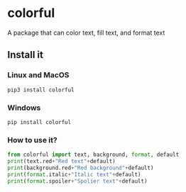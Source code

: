 # colorful
A package that can color text, fill text, and format text
## Install it
### Linux and MacOS
`pip3 install colorful`
### Windows
`pip install colorful`
### How to use it?
```python
from colorful import text, background, format, default
print(text.red+"Red text"+default)
print(background.red+"Red background"+default)
print(format.italic+"Italic text"+default)
print(format.spoiler+"Spolier text"+default)
```
